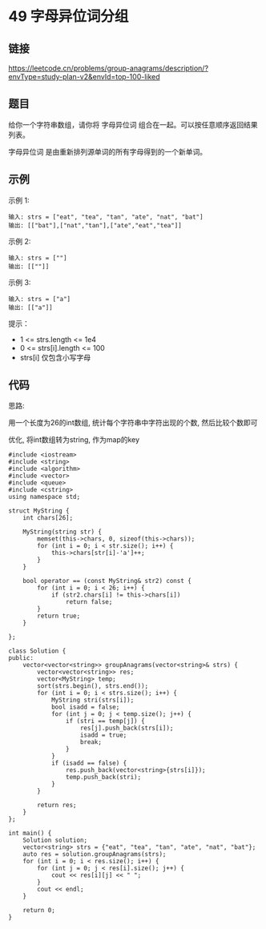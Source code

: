 # 49 字母异位词分组
## 链接
https://leetcode.cn/problems/group-anagrams/description/?envType=study-plan-v2&envId=top-100-liked

## 题目 
给你一个字符串数组，请你将 字母异位词 组合在一起。可以按任意顺序返回结果列表。

字母异位词 是由重新排列源单词的所有字母得到的一个新单词。

## 示例
示例 1:
```
输入: strs = ["eat", "tea", "tan", "ate", "nat", "bat"]
输出: [["bat"],["nat","tan"],["ate","eat","tea"]]
```
示例 2:
```
输入: strs = [""]
输出: [[""]]
```
示例 3:
```
输入: strs = ["a"]
输出: [["a"]]
```

提示：

- 1 <= strs.length <= 1e4
- 0 <= strs[i].length <= 100
- strs[i] 仅包含小写字母

## 代码
思路:

用一个长度为26的int数组, 统计每个字符串中字符出现的个数, 然后比较个数即可

优化, 将int数组转为string, 作为map的key

```
#include <iostream>
#include <string>
#include <algorithm>
#include <vector>
#include <queue>
#include <cstring>
using namespace std;

struct MyString {
	int chars[26];
	
	MyString(string str) {
		memset(this->chars, 0, sizeof(this->chars));
		for (int i = 0; i < str.size(); i++) {
			this->chars[str[i]-'a']++;
		}
	}
	
	bool operator == (const MyString& str2) const {
		for (int i = 0; i < 26; i++) {
			if (str2.chars[i] != this->chars[i])
				return false;
		} 
		return true;
	}
	
};

class Solution {
public:
    vector<vector<string>> groupAnagrams(vector<string>& strs) {
		vector<vector<string>> res;
		vector<MyString> temp;
		sort(strs.begin(), strs.end());
		for (int i = 0; i < strs.size(); i++) {
			MyString stri(strs[i]);
			bool isadd = false;
			for (int j = 0; j < temp.size(); j++) {
				if (stri == temp[j]) {
					res[j].push_back(strs[i]);
					isadd = true;
					break;
				}
			}
			if (isadd == false) {
				res.push_back(vector<string>{strs[i]});
				temp.push_back(stri);
			}
		}
		
		return res;
    }
};

int main() {
	Solution solution;
	vector<string> strs = {"eat", "tea", "tan", "ate", "nat", "bat"};
	auto res = solution.groupAnagrams(strs);
	for (int i = 0; i < res.size(); i++) {
		for (int j = 0; j < res[i].size(); j++) {
			cout << res[i][j] << " ";
		}
		cout << endl;
	}

	return 0;
}
```